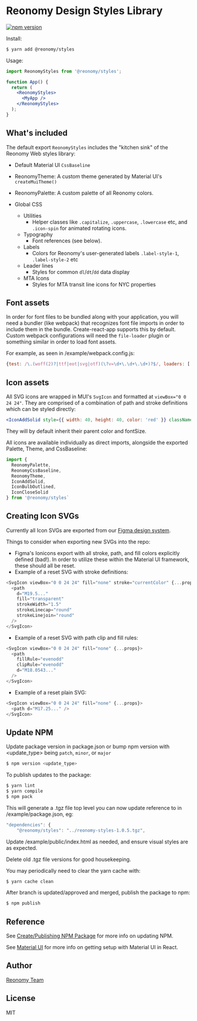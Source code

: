 # Reonomy Design Styles Library

[![npm version](https://img.shields.io/npm/v/@reonomy/styles.svg?style=flat-square)](https://www.npmjs.com/package/@reonomy/styles)

Install:

```bash
$ yarn add @reonomy/styles
```

Usage:

```jsx
import ReonomyStyles from '@reonomy/styles';

function App() {
  return (
    <ReonomyStyles>
      <MyApp />
    </ReonomyStyles>
  );
}
```

## What's included

The default export `ReonomyStyles` includes the "kitchen sink" of the Reonomy Web styles library:

- Default Material UI `CssBaseline`

- ReonomyTheme: A custom theme generated by Material UI's `createMuiTheme()`

- ReonomyPalette: A custom palette of all Reonomy colors.

- Global CSS
  - Utilities
    - Helper classes like `.capitalize`, `.uppercase`, `.lowercase` etc, and `.icon-spin` for animated rotating icons.
  - Typography
    - Font references (see below).
  - Labels
    - Colors for Reonomy's user-generated labels `.label-style-1`, `.label-style-2` etc
  - Leader lines
    - Styles for common `dl`/`dt`/`dd` data display
  - MTA Icons
    - Styles for MTA transit line icons for NYC properties

## Font assets

In order for font files to be bundled along with your application, you will need a bundler (like webpack) that recognizes font file imports in order to include them in the bundle. Create-react-app supports this by default. Custom webpack configurations will need the `file-loader` plugin or something similar in order to load font assets.

For example, as seen in /example/webpack.config.js:

```js
{test: /\.(woff(2)?|ttf|eot|svg|otf)(\?v=\d+\.\d+\.\d+)?$/, loaders: ['file-loader']}
```

## Icon assets

All SVG icons are wrapped in MUI's `SvgIcon` and formatted at `viewBox="0 0 24 24"`. They are comprised of a combination of path and stroke definitions which can be styled directly:

```jsx
<IconAddSolid style={{ width: 40, height: 40, color: 'red' }} className="iconstyle">
```

They will by default inherit their parent color and fontSize.

All icons are available individually as direct imports, alongside the exported Palette, Theme, and CssBaseline:

```js
import {
  ReonomyPalette,
  ReonomyCssBaseline,
  ReonomyTheme,
  IconAddSolid,
  IconBulbOutlined,
  IconCloseSolid
} from '@reonomy/styles`
```

## Creating Icon SVGs

Currently all Icon SVGs are exported from our [Figma design system](https://www.figma.com/file/gL4ne4FElhPkB5wXFZIoLp/Material-Design-for-Reonomy).

Things to consider when exporting new SVGs into the repo:
- Figma's Ionicons export with all stroke, path, and fill colors explicitly defined (bad!). In order to utilize these within the Material UI framework, these should all be reset.
- Example of a reset SVG with stroke definitions:
```js
<SvgIcon viewBox="0 0 24 24" fill="none" stroke="currentColor" {...props}>
  <path
    d="M19.5..."
    fill="transparent"
    strokeWidth="1.5"
    strokeLinecap="round"
    strokeLinejoin="round"
  />
</SvgIcon>
```
- Example of a reset SVG with path clip and fill rules:
```js
<SvgIcon viewBox="0 0 24 24" fill="none" {...props}>
  <path
    fillRule="evenodd"
    clipRule="evenodd"
    d="M18.0543..."
  />
</SvgIcon>
```
- Example of a reset plain SVG:
```js
<SvgIcon viewBox="0 0 24 24" fill="none" {...props}>
  <path d="M17.25..." />
</SvgIcon>
```

## Update NPM

Update package version in package.json or bump npm version with <update_type> being `patch`, `minor`, or `major`

```bash
$ npm version <update_type>
```

To publish updates to the package:

```bash
$ yarn lint
$ yarn compile
$ npm pack
```

This will generate a .tgz file top level you can now update reference to in /example/package.json, eg:

```js
"dependencies": {
    "@reonomy/styles": "../reonomy-styles-1.0.5.tgz",
```

Update /example/public/index.html as needed, and ensure visual styles are as expected.

Delete old .tgz file versions for good housekeeping.

You may periodically need to clear the yarn cache with:

```bash
$ yarn cache clean
```

After branch is updated/approved and merged, publish the package to npm:

```bash
$ npm publish
```

## Reference

See [Create/Publishing NPM Package](https://www.npmjs.com/package/@bcms-demo/new-project) for more info on updating NPM.

See [Material UI](https://material-ui.com/getting-started/usage/) for more info on getting setup with Material UI in React.

## Author

[Reonomy Team](https://github.com/reonomy)

## License

MIT

